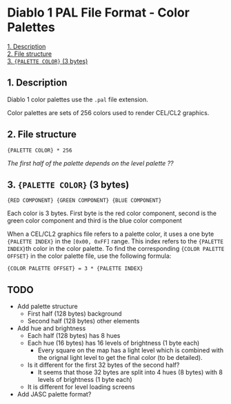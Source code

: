 # Diablo 1 PAL File Format - Color Palettes

[1. Description](#1-description)  
[2. File structure](#2-file-structure)  
[3. `{PALETTE COLOR}` (3 bytes)](#3-palette-color-3-bytes)  

## 1. Description

Diablo 1 color palettes use the `.pal` file extension.

Color palettes are sets of 256 colors used to render CEL/CL2 graphics.

## 2. File structure

`{PALETTE COLOR} * 256`

*The first half of the palette depends on the level palette ??*

## 3. `{PALETTE COLOR}` (3 bytes)

`{RED COMPONENT} {GREEN COMPONENT} {BLUE COMPONENT}`

Each color is 3 bytes. First byte is the red color component,
second is the green color component and third is the blue color component

When a CEL/CL2 graphics file refers to a palette color, 
it uses a one byte `{PALETTE INDEX}` in the `[0x00, 0xFF]` range.
This index refers to the `{PALETTE INDEX}`th color in the color palette.
To find the corresponding `{COLOR PALETTE OFFSET}`
in the color palette file, use the following formula:

`{COLOR PALETTE OFFSET} = 3 * {PALETTE INDEX}`

## TODO
- Add palette structure
    - First half (128 bytes) background
    - Second half (128 bytes) other elements
- Add hue and brightness
    - Each half (128 bytes) has 8 hues
    - Each hue (16 bytes) has 16 levels of brightness (1 byte each)
        - Every square on the map has a light level which is combined with the orignal light level to get the final color (to be detailed).
    - Is it different for the first 32 bytes of the second half?
        - It seems that those 32 bytes are split into 4 hues (8 bytes) with 8 levels of brightness (1 byte each)
    - It is different for level loading screens
- Add JASC palette format?
